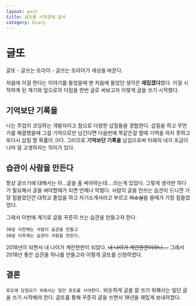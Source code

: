```yaml
---
layout: post
title: 글또를 시작함에 앞서
category: Diary
---
```


# 글또
글또 - 글쓰는 또라이 - 글쓰는 또라이가 세상을 바꾼다.

처음에 이걸 한다는 이야기를 들었을때 맨 처음에 들었던 생각은 **재밌겠다**였다.
이걸 시작하계 된 계기와 앞으로의 다짐을 한번 글로 써보고자 이렇게 글을 쓰기 시작했다.

## 기억보단 기록을
나는 주업이 코딩하는 개발자이고 참으로 다양한 삽질들을 경험한다.
삽질을 하고 무언가를 해결했을때 그걸 기억으로만 남긴다면 다음번에 똑같은걸 할때
기억을 하지 못하고 또다시 삽질 할 확률이 크다.
그러므로 **기억보단 기록을** 남김으로써 미래의 내가 조금이나마 덜 고생하자는 의미가 있다.

## 습관이 사람을 만든다
항상 글쓰기에 대해서는 아...글을 좀 써야하는데....라는게 있었다.
그렇게 생각만 하다가 필요해서 글을 써야할때가 되면 언제나 막혔다.
사람이 글을 안쓰는 습관이 드니깐 가장 힘들었던건 대학교 졸업을 하고 
자기소개서라고 부르고 ~~자소설~~을 쓸때가 가장 힘들었었다.

그래서 이번에 계기로 글을 꾸준히 쓰는 습관을 만들고자 한다.

```
30살 이전에는 사람이 습관을 만들고
30살 이후에는 습관이 사람을 만든다.
```

2018년이 되면서 내 나이가 계란한판이 되었다. ~~내 나이가 계란한판이라니....~~
그래서 2018년 좋은 습관을 하나를 만들고자 이렇게 글또를 신청하였다.

## 결론
`로또에 당첨되기 위해서는 일단 로또를 사야한다.` 
비슷하게 글을 잘 쓰기 위해서는 일단 글을 쓰기 시작해야 한다.
글또를 통해 꾸준히 글을 쓰면서 18년을 재밌게 보내야겠다.
